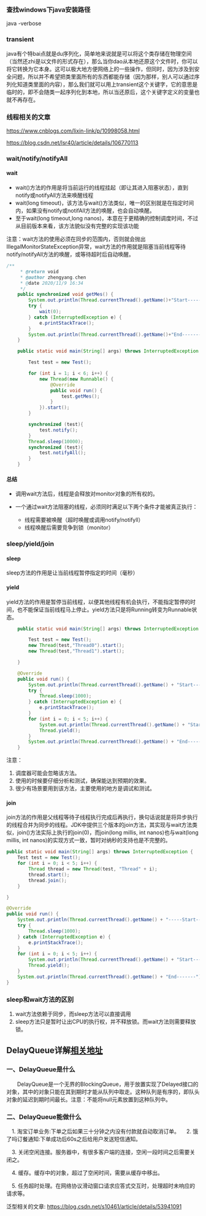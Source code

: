 ### 查找windows下java安装路径

java -verbose

### transient

java有个特bai点就是du序列化，简单地来说就是可以将这个类存储在物理空间（当然还zhi是以文件的形式存在），那么当你dao从本地还原这个文件时，你可以将它转换为它本身。这可以极大地方便网络上的一些操作，但同时，因为涉及到安全问题，所以并不希望把类里面所有的东西都能存储（因为那样，别人可以通过序列化知道类里面的内容），那么我们就可以用上transient这个关键字，它的意思是临时的，即不会随类一起序列化到本地，所以当还原后，这个关键字定义的变量也就不再存在。



### 线程相关的文章 

https://www.cnblogs.com/lixin-link/p/10998058.html

https://blog.csdn.net/lsr40/article/details/106770113

### wait/notify/notifyAll

#### wait

* wait()方法的作用是将当前运行的线程挂起（即让其进入阻塞状态），直到notify或notifyAll方法来唤醒线程
* wait(long timeout)，该方法与wait()方法类似，唯一的区别就是在指定时间内，如果没有notify或notifAll方法的唤醒，也会自动唤醒。
* 至于wait(long timeout,long nanos)，本意在于更精确的控制调度时间，不过从目前版本来看，该方法貌似没有完整的实现该功能

注意：wait方法的使用必须在同步的范围内，否则就会抛出IllegalMonitorStateException异常，wait方法的作用就是阻塞当前线程等待notify/notifyAll方法的唤醒，或等待超时后自动唤醒。 

```java
/**
     * @return void
     * @author zhengyang.chen
     * @date 2020/11/9 16:34
     */
    public synchronized void getMes() {
        System.out.println(Thread.currentThread().getName()+"Start-----");
        try {
            wait(0);
        } catch (InterruptedException e) {
            e.printStackTrace();
        }
        System.out.println(Thread.currentThread().getName()+"End-------");
    }

    public static void main(String[] args) throws InterruptedException {

        Test test = new Test();

        for (int i = 1; i < 6; i++) {
            new Thread(new Runnable() {
                @Override
                public void run() {
                    test.getMes();
                }
            }).start();
        }

        synchronized (test){
            test.notify();
        }
        Thread.sleep(10000);
        synchronized (test){
            test.notifyAll();
        }
    }
```

#### 总结

* 调用wait方法后，线程是会释放对monitor对象的所有权的。

* 一个通过wait方法阻塞的线程，必须同时满足以下两个条件才能被真正执行：

  * 线程需要被唤醒（超时唤醒或调用notify/notifyll）
  * 线程唤醒后需要竞争到锁（monitor）

  

### sleep/yield/join

#### sleep

sleep方法的作用是让当前线程暂停指定的时间（毫秒）



#### yield

yield方法的作用是暂停当前线程，以便其他线程有机会执行，不能指定暂停的时间，也不能保证当前线程马上停止。yield方法只是将Running转变为Runnable状态。

```java
    public static void main(String[] args) throws InterruptedException {

        Test test = new Test();
        new Thread(test,"Thread0").start();
        new Thread(test,"Thread1").start();

    }

    @Override
    public void run() {
        System.out.println(Thread.currentThread().getName() + "Start-----");
        try {
            Thread.sleep(1000);
        } catch (InterruptedException e) {
            e.printStackTrace();
        }
        for (int i = 0; i < 5; i++) {
            System.out.println(Thread.currentThread().getName() + "Start-----"+i);
            Thread.yield();
        }
        System.out.println(Thread.currentThread().getName() + "End-------");
    }
```

注意：

1. 调度器可能会忽略该方法。
2. 使用的时候要仔细分析和测试，确保能达到预期的效果。
3. 很少有场景要用到该方法，主要使用的地方是调试和测试。

#### join

join方法的作用是父线程等待子线程执行完成后再执行，换句话说就是将异步执行的线程合并为同步的线程。JDK中提供三个版本的join方法，其实现与wait方法类似，join()方法实际上执行的join(0)，而join(long millis, int nanos)也与wait(long millis, int nanos)的实现方式一致，暂时对纳秒的支持也是不完整的。

```java
public static void main(String[] args) throws InterruptedException {
    Test test = new Test();
    for (int i = 0; i < 5; i++) {
        Thread thread = new Thread(test, "Thread" + i);
        thread.start();
        thread.join();
    }

}

@Override
public void run() {
    System.out.println(Thread.currentThread().getName() + "-----Start-----");
    try {
        Thread.sleep(1000);
    } catch (InterruptedException e) {
        e.printStackTrace();
    }
    for (int i = 0; i < 5; i++) {
        System.out.println(Thread.currentThread().getName() + "Start-----"+i);
        Thread.yield();
    }
    System.out.println(Thread.currentThread().getName() + "End-------");
}
```

### sleep和wait方法的区别

1. wait方法依赖于同步，而sleep方法可以直接调用
2. sleep方法只是暂时让出CPU的执行权，并不释放锁。而wait方法则需要释放锁。



## DelayQueue详解[相关地址](https://www.cnblogs.com/myseries/p/10944211.html)



### 一、DelayQueue是什么

　　DelayQueue是一个无界的BlockingQueue，用于放置实现了Delayed接口的对象，其中的对象只能在其到期时才能从队列中取走。这种队列是有序的，即队头对象的延迟到期时间最长。注意：不能将null元素放置到这种队列中。

### 二、DelayQueue能做什么

　1. 淘宝订单业务:下单之后如果三十分钟之内没有付款就自动取消订单。 
　2. 饿了吗订餐通知:下单成功后60s之后给用户发送短信通知。

　3. 关闭空闲连接。服务器中，有很多客户端的连接，空闲一段时间之后需要关闭之。

　4. 缓存。缓存中的对象，超过了空闲时间，需要从缓存中移出。

　5. 任务超时处理。在网络协议滑动窗口请求应答式交互时，处理超时未响应的请求等。


泛型相关的文章:  https://blog.csdn.net/s10461/article/details/53941091



